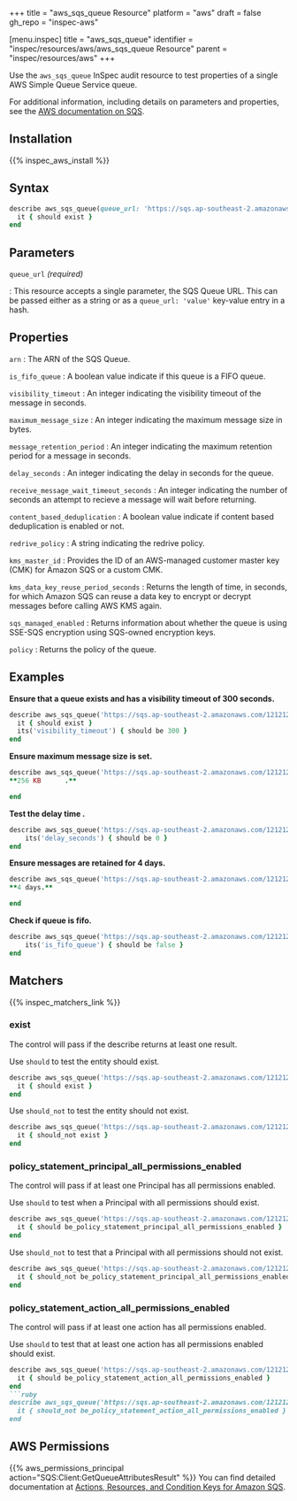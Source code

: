 +++
title = "aws_sqs_queue Resource"
platform = "aws"
draft = false
gh_repo = "inspec-aws"

[menu.inspec]
title = "aws_sqs_queue"
identifier = "inspec/resources/aws/aws_sqs_queue Resource"
parent = "inspec/resources/aws"
+++

Use the `aws_sqs_queue` InSpec audit resource to test properties of a single AWS Simple Queue Service queue.

For additional information, including details on parameters and properties, see the [AWS documentation on SQS](https://docs.aws.amazon.com/AWSSimpleQueueService/latest/SQSDeveloperGuide/welcome.html).

## Installation

{{% inspec_aws_install %}}

## Syntax

```ruby
describe aws_sqs_queue(queue_url: 'https://sqs.ap-southeast-2.amazonaws.com/1212121/MyQueue') do
  it { should exist }
end
```

## Parameters

`queue_url` _(required)_

: This resource accepts a single parameter, the SQS Queue URL. 
  This can be passed either as a string or as a `queue_url: 'value'` key-value entry in a hash.

## Properties

`arn`
: The ARN of the SQS Queue.

`is_fifo_queue`
: A boolean value indicate if this queue is a FIFO queue.

`visibility_timeout`
: An integer indicating the visibility timeout of the message in seconds.

`maximum_message_size`
: An integer indicating the maximum message size in bytes.

`message_retention_period`
: An integer indicating the maximum retention period for a message in seconds.

`delay_seconds`
: An integer indicating the delay in seconds for the queue.

`receive_message_wait_timeout_seconds`
: An integer indicating the number of seconds an attempt to recieve a message will wait before returning.

`content_based_deduplication`
: A boolean value indicate if content based deduplication is enabled or not.

`redrive_policy`
: A string indicating the redrive policy.

`kms_master_id`
: Provides the ID of an AWS-managed customer master key (CMK) for Amazon SQS or a custom CMK.

`kms_data_key_reuse_period_seconds`
: Returns the length of time, in seconds, for which Amazon SQS can reuse a data key to encrypt or decrypt messages before calling AWS KMS again.

`sqs_managed_enabled`
: Returns information about whether the queue is using SSE-SQS encryption using SQS-owned encryption keys.

`policy`
: Returns the policy of the queue.

## Examples

**Ensure that a queue exists and has a visibility timeout of 300 seconds.**

```ruby
describe aws_sqs_queue('https://sqs.ap-southeast-2.amazonaws.com/1212121/MyQueue') do
  it { should exist }
  its('visibility_timeout') { should be 300 }
end
```

**Ensure maximum message size is set.**

```ruby
describe aws_sqs_queue('https://sqs.ap-southeast-2.amazonaws.com/1212121/MyQueue') do
**256 KB      .**

end
```

**Test the delay time .**

```ruby
describe aws_sqs_queue('https://sqs.ap-southeast-2.amazonaws.com/1212121/MyQueue') do
    its('delay_seconds') { should be 0 }
end
```

**Ensure messages are retained for 4 days.**

```ruby
describe aws_sqs_queue('https://sqs.ap-southeast-2.amazonaws.com/1212121/MyQueue') do
**4 days.**

end
```

**Check if queue is fifo.**

```ruby
describe aws_sqs_queue('https://sqs.ap-southeast-2.amazonaws.com/1212121/MyQueue') do
    its('is_fifo_queue') { should be false }
end
```

## Matchers

{{% inspec_matchers_link %}}

### exist

The control will pass if the describe returns at least one result.

Use `should` to test the entity should exist.

```ruby
describe aws_sqs_queue('https://sqs.ap-southeast-2.amazonaws.com/1212121/MyQueue') do
  it { should exist }
end
```

Use `should_not` to test the entity should not exist.

```ruby
describe aws_sqs_queue('https://sqs.ap-southeast-2.amazonaws.com/1212121/MyQueueWhichDoesntExist') do
  it { should_not exist }
end
```

### policy_statement_principal_all_permissions_enabled

The control will pass if at least one Principal has all permissions enabled.

Use `should` to test when a Principal with all permissions should exist.

```ruby
describe aws_sqs_queue('https://sqs.ap-southeast-2.amazonaws.com/1212121/MyQueue') do
  it { should be_policy_statement_principal_all_permissions_enabled }
end
```

Use `should_not` to test that a Principal with all permissions should not exist.

```ruby
describe aws_sqs_queue('https://sqs.ap-southeast-2.amazonaws.com/1212121/MyQueueWhichDoesntExist') do
  it { should_not be_policy_statement_principal_all_permissions_enabled }
end
```

### policy_statement_action_all_permissions_enabled

The control will pass if at least one action has all permissions enabled.

Use `should` to test that at least one action has all permissions enabled should exist.

```ruby
describe aws_sqs_queue('https://sqs.ap-southeast-2.amazonaws.com/1212121/MyQueue') do
  it { should be_policy_statement_action_all_permissions_enabled }
end
```ruby
describe aws_sqs_queue('https://sqs.ap-southeast-2.amazonaws.com/1212121/MyQueueWhichDoesntExist') do
  it { should_not be_policy_statement_action_all_permissions_enabled }
end
```

## AWS Permissions

{{% aws_permissions_principal action="SQS:Client:GetQueueAttributesResult" %}}
You can find detailed documentation at [Actions, Resources, and Condition Keys for Amazon SQS](https://docs.aws.amazon.com/AWSSimpleQueueService/latest/SQSDeveloperGuide/sqs-using-identity-based-policies.html).
